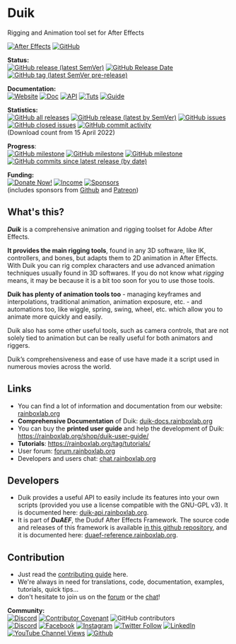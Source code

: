 # Duik
Rigging and Animation tool set for After Effects

[![After Effects](https://img.shields.io/badge/After%20Effects-Win%20|%20Mac-informational?color=lightgrey&logo=adobeaftereffects)](#) [![GitHub](https://img.shields.io/github/license/RxLaboratory/Duik?color=lightgrey)](LICENSE.md)

**Status:**  
[![GitHub release (latest SemVer)](https://img.shields.io/github/v/release/RxLaboratory/Duik?color=brightgreen)](https://github.com/RxLaboratory/Duik/releases) [![GitHub Release Date](https://img.shields.io/github/release-date/RxLaboratory/Duik)](https://github.com/RxLaboratory/Duik/releases) [![GitHub tag (latest SemVer pre-release)](https://img.shields.io/github/v/tag/RxLaboratory/Duik?include_prereleases&label=testing)](https://github.com/RxLaboratory/Duik/tags)

**Documentation:**  
[![Website](https://img.shields.io/badge/website-RxLab-informational)](http://rxlaboratory.org/tools/duik) [![Doc](https://img.shields.io/badge/documentation-duik.rxlab.guide-informational)](http://duik.rxlab.guide) [![API](https://img.shields.io/badge/api%20reference-duik.rxlab.io-informational)](http://duik.rxlab.io) [![Tuts](https://img.shields.io/badge/tutorials--informational)](https://rxlaboratory.org/category/videos/duik-tutorials/) [![Guide](https://img.shields.io/badge/books--informational)](https://rxlaboratory.org/category/duik-books/) 

**Statistics:**  
[![GitHub all releases](https://img.shields.io/github/downloads/RxLaboratory/Duik/total)](https://github.com/RxLaboratory/Duik/releases) [![GitHub release (latest by SemVer)](https://img.shields.io/github/downloads/RxLaboratory/Duik/latest/total?sort=semver)](https://github.com/RxLaboratory/Duik/releases) [![GitHub issues](https://img.shields.io/github/issues-raw/RxLaboratory/Duik)](https://github.com/RxLaboratory/Duik/issues) [![GitHub closed issues](https://img.shields.io/github/issues-closed-raw/RxLaboratory/Duik?color=lightgrey)](https://github.com/RxLaboratory/Duik/issues?q=is%3Aissue+is%3Aclosed) [![GitHub commit activity](https://img.shields.io/github/commit-activity/m/RxLaboratory/Duik)](https://github.com/RxLaboratory/Duik/graphs/commit-activity)  
(Download count from 15 April 2022)

**Progress**:  
[![GitHub milestone](https://img.shields.io/github/milestones/progress-percent/RxLaboratory/Duik/6)](https://github.com/RxLaboratory/Duik/milestone/6) [![GitHub milestone](https://img.shields.io/github/milestones/issues-open/RxLaboratory/Duik/6)](https://github.com/RxLaboratory/Duik/milestone/6) [![GitHub milestone](https://img.shields.io/github/milestones/issues-closed/RxLaboratory/Duik/6)](https://github.com/RxLaboratory/Duik/milestone/6?closed=1) [![GitHub commits since latest release (by date)](https://img.shields.io/github/commits-since/RxLaboratory/Duik/latest)](https://github.com/RxLaboratory/Duik/network)

**Funding:**  
[![Donate Now!](https://img.shields.io/badge/donate%20now!-donate.rxlab.info-blue?logo=heart)](http://donate.rxlab.info) [![Income](https://img.shields.io/endpoint?url=https%3A%2F%2Fversion.rxlab.io%2Fshields%2F%3FmonthlyIncome)](http://donate.rxlab.info) [![Sponsors](https://img.shields.io/endpoint?url=https%3A%2F%2Fversion.rxlab.io%2Fshields%2F%3FnumBackers)](http://donate.rxlab.info)  
(includes sponsors from [Github](https://github.com/sponsors/RxLaboratory) and [Patreon](https://patreon.com/duduf))

<!-- community -->

## What's this?

***Duik*** is a comprehensive animation and rigging toolset for Adobe After Effects.

**It provides the main rigging tools**, found in any 3D software, like IK, controllers, and bones, but adapts them to 2D animation in After Effects. With Duik you can rig complex characters and use advanced animation techniques usually found in 3D softwares.
If you do not know what *rigging* means, it may be because it is a bit too soon for you to use those tools.

**Duik has plenty of animation tools too** - managing keyframes and interpolations, traditional animation, animation exposure, etc. - and automations too, like wiggle, spring, swing, wheel, etc. which allow you to animate more quickly and easily.

Duik also has some other useful tools, such as camera controls, that are not solely tied to animation but can be really useful for both animators and riggers.

Duik’s comprehensiveness and ease of use have made it a script used in numerous movies across the world.

## Links

- You can find a lot of information and documentation from our website: [rainboxlab.org](https://rainboxlab.org)
- **Comprehensive Documentation** of Duik: [duik-docs.rainboxlab.org](http://duik-docs.rainboxlab.org)
- You can buy the **printed user guide** and help the development of Duik: https://rainboxlab.org/shop/duik-user-guide/
- **Tutorials**: https://rainboxlab.org/tag/tutorials/
- User forum: [forum.rainboxlab.org](http://forum.rainboxlab.org)   
- Developers and users chat: [chat.rainboxlab.org](http://chat.rainboxlab.org)
   
## Developers

- Duik provides a useful API to easily include its features into your own scripts (provided you use a license compatible with the GNU-GPL v3). It is documented here: [duik-api.rainboxlab.org](http://duik-api.rainboxlab.org).
- It is part of ***DuAEF***, the Duduf After Effects Framework. The source code and releases of this framework is available [in this github repository](https://github.com/Rainbox-dev/DuAEF), and it is documented here: [duaef-reference.rainboxlab.org](http://duaef-reference.rainboxlab.org).

## Contribution

- Just read the [contributing guide](https://github.com/Rainbox-dev/DuAEF_Duik/blob/master/CONTRIBUTING.md) here.
- We're always in need for translations, code, documentation, examples, tutorials, quick tips...
- don't hesitate to join us on the [forum](http://forum.rainboxlab.org)    or the [chat](http://chat.rainboxlab.org)!

<!-- community -->

**Community:**  
[![Discord](https://img.shields.io/discord/480782642825134100)](http://chat.rxlab.info) [![Contributor Covenant](https://img.shields.io/badge/Contributor%20Covenant-2.1-4baaaa.svg)](CODE_OF_CONDUCT.md) ![GitHub contributors](https://img.shields.io/github/contributors-anon/RxLaboratory/Duik)  
[![Discord](https://img.shields.io/discord/480782642825134100?logo=discord&style=social&label=Discord)](http://chat.rxlab.info)
[![Facebook](https://img.shields.io/badge/Facebook-1877F2?logo=facebook&style=social)](https://www.facebook.com/rxlaboratory) [![Instagram](https://img.shields.io/badge/Instagram-E4405F?logo=instagram&style=social)](https://www.instagram.com/rxlaboratory/) [![Twitter Follow](https://img.shields.io/twitter/follow/RxLaboratory?label=Twitter&style=social)](https://www.twitter.com/rxlaboratory/) [![LinkedIn](https://img.shields.io/badge/LinkedIn-0077B5?logo=linkedin&style=social)](https://www.linkedin.com/company/RxLaboratory/) [![YouTube Channel Views](https://img.shields.io/youtube/channel/views/UC64qGypBbyM-ia-yf0nFSTg?label=Youtube)](https://www.youtube.com/channel/UC64qGypBbyM-ia-yf0nFSTg) [![Github](https://img.shields.io/github/stars/RxLaboratory?style=social&label=Github)](https://github.com/RxLaboratory)
